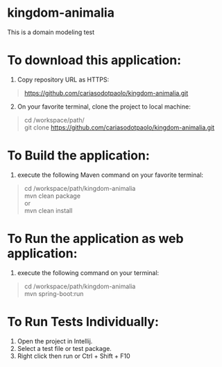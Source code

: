 # kingdom-animalia
This is a domain modeling test

# To download this application:
1. Copy repository URL as HTTPS:
  > https://github.com/cariasodotpaolo/kingdom-animalia.git  

2. On your favorite terminal, clone the project to local machine:
  > cd /workspace/path/  
  > git clone https://github.com/cariasodotpaolo/kingdom-animalia.git  
  
  
# To Build the application:
1. execute the following Maven command on your favorite terminal:
  > cd /workspace/path/kingdom-animalia  
  > mvn clean package  
  or  
  > mvn clean install 
  
 # To Run the application as web application:
 1. execute the following command on your terminal:
 > cd /workspace/path/kingdom-animalia  
 > mvn spring-boot:run
 
# To Run Tests Individually:

1. Open the project in Intellij.
2. Select a test file or test package.
3. Right click then run or Ctrl + Shift + F10
